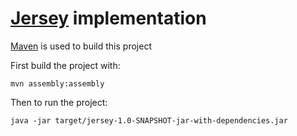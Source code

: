 [Jersey](http://jersey.java.net/) implementation
================================================

[Maven](http://maven.apache.org/) is used to build this project

First build the project with:

`mvn assembly:assembly`

Then to run the project:

`java -jar target/jersey-1.0-SNAPSHOT-jar-with-dependencies.jar`